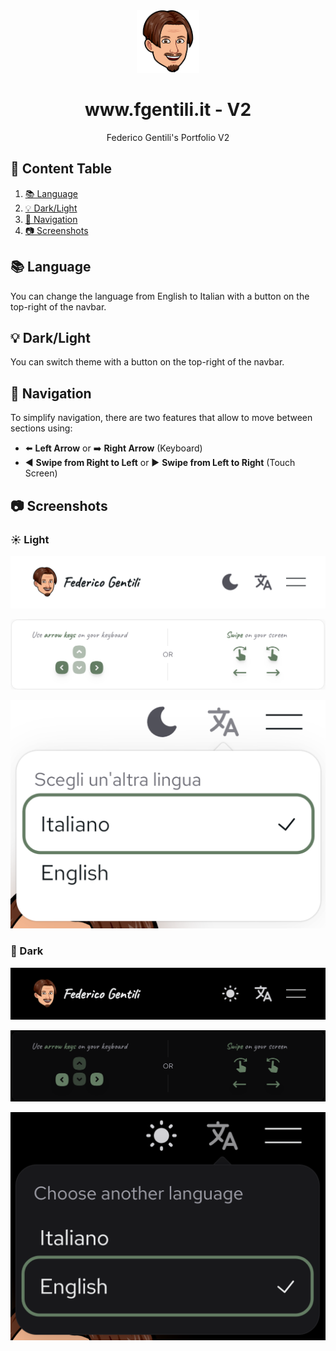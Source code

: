 <div align="center">
  <img alt="Logo" src="https://raw.githubusercontent.com/GentilOfficial/v2/main/public/icons/logo.png" width="100" />
</div>
<h1 align="center">www.fgentili.it - V2</h1>
<p align="center">Federico Gentili's Portfolio V2</p>

## 🔎 Content Table

1. [📚 Language](#-language)
2. [💡 Dark/Light](#-darklight)
3. [🧭 Navigation](#-navigation)
4. [📷 Screenshots](#-screenshots)

## 📚 Language

You can change the language from English to Italian with a button on the top-right of the navbar.

## 💡 Dark/Light

You can switch theme with a button on the top-right of the navbar.

## 🧭 Navigation

To simplify navigation, there are two features that allow to move between sections using:

-   ⬅️ <b>Left Arrow</b> or ➡️ <b>Right Arrow</b> (Keyboard)
-   ◀️ <b>Swipe from Right to Left</b> or ▶️ <b>Swipe from Left to Right</b> (Touch Screen)

## 📷 Screenshots

### ☀️ Light

![LightNavbar](https://raw.githubusercontent.com/GentilOfficial/v2/main/public/screenshots/lightNavbar.png)

![LightNavigationCard](https://raw.githubusercontent.com/GentilOfficial/v2/main/public/screenshots/lightNavigationCard.png)

![LightLanguage](https://raw.githubusercontent.com/GentilOfficial/v2/main/public/screenshots/lightLanguage.png)

### 🌙 Dark

![DarkNavbar](https://raw.githubusercontent.com/GentilOfficial/v2/main/public/screenshots/darkNavbar.png)

![DarkNavigationCard](https://raw.githubusercontent.com/GentilOfficial/v2/main/public/screenshots/darkNavigationCard.png)

![DarkLanguage](https://raw.githubusercontent.com/GentilOfficial/v2/main/public/screenshots/darkLanguage.png)
